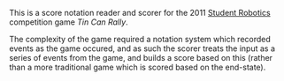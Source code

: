 This is a score notation reader and scorer for the 2011
[Student Robotics](https://www.studentrobotics.org) competition game
_Tin Can Rally_.

The complexity of the game required a notation system which recorded
events as the game occured, and as such the scorer treats the input
as a series of events from the game, and builds a score based on this
(rather than a more traditional game which is scored based on the
end-state).
